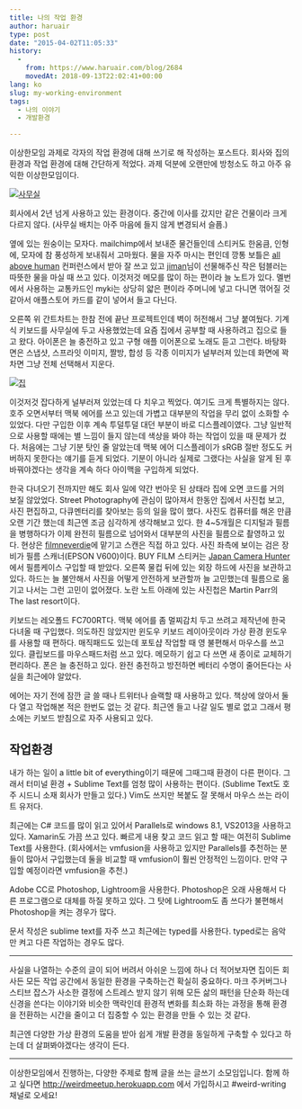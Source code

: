 ```yaml
---
title: 나의 작업 환경
author: haruair
type: post
date: "2015-04-02T11:05:33"
history:
  - 
    from: https://www.haruair.com/blog/2684
    movedAt: 2018-09-13T22:02:41+00:00
lang: ko
slug: my-working-environment
tags:
  - 나의 이야기
  - 개발환경

---
```

이상한모임 과제로 각자의 작업 환경에 대해 쓰기로 해 작성하는 포스트다. 회사와 집의 환경과 작업 환경에 대해 간단하게 적었다. 과제 덕분에 오랜만에 방청소도 하고 아주 유익한 이상한모임이다.

[<img src="https://farm8.staticflickr.com/7591/16800790307_4d2d8be4af_b.jpg?w=660&#038;ssl=1" alt="사무실" class="aligncenter" data-recalc-dims="1" />][1]
  
회사에서 2년 넘게 사용하고 있는 환경이다. 중간에 이사를 갔지만 같은 건물이라 크게 다르지 않다. (사무실 배치는 아주 마음에 들지 않게 변경되서 슬픔.)

옆에 있는 원숭이는 모자다. mailchimp에서 보내준 물건들인데 스티커도 한움큼, 인형에, 모자에 참 풍성하게 보내줘서 고마웠다. 물을 자주 마시는 편인데 깡통 보틀은 [all above human][2] 컨퍼런스에서 받아 잘 쓰고 있고 [jiman][3]님이 선물해주신 작은 텀블러는 따뜻한 물을 마실 때 쓰고 있다. 이것저것 메모를 많이 하는 편이라 늘 노트가 있다. 멜번에서 사용하는 교통카드인 myki는 상당히 얇은 편이라 주머니에 넣고 다니면 꺾어질 것 같아서 애플스토어 카드를 같이 넣어서 들고 다닌다.

오른쪽 위 간트차트는 한참 전에 끝난 프로젝트인데 벽이 허전해서 그냥 붙여뒀다. 기계식 키보드를 사무실에 두고 사용했었는데 요즘 집에서 공부할 때 사용하려고 집으로 들고 왔다. 아이폰은 늘 충전하고 있고 구형 애플 이어폰으로 노래도 듣고 그런다. 바탕화면은 스냅샷, 스프라잇 이미지, 짤방, 합성 등 각종 이미지가 널부러져 있는데 화면에 꽉 차면 그냥 전체 선택해서 지운다.

[<img src="https://farm8.staticflickr.com/7630/17008203135_a73f9f6f20_b.jpg?w=660&#038;ssl=1" alt="집" class="aligncenter" data-recalc-dims="1" />][4]

이것저것 잡다하게 널부러져 있었는데 다 치우고 찍었다. 여기도 크게 특별하지는 않다. 호주 오면서부터 맥북 에어를 쓰고 있는데 가볍고 대부분의 작업을 무리 없이 소화할 수 있었다. 다만 구입한 이후 계속 투덜투덜 대던 부분이 바로 디스플레이였다. 그냥 일반적으로 사용할 때에는 별 느낌이 들지 않는데 색상을 봐야 하는 작업이 있을 때 문제가 컸다. 처음에는 그냥 기분 탓인 줄 알았는데 맥북 에어 디스플레이가 sRGB 절반 정도도 커버하지 못한다는 얘기를 듣게 되었다. 기분이 아니라 실제로 그랬다는 사실을 알게 된 후 바꿔야겠다는 생각을 계속 하다 아이맥을 구입하게 되었다.

한국 다녀오기 전까지만 해도 회사 일에 약간 번아웃 된 상태라 집에 오면 코드를 거의 보질 않았었다. Street Photography에 관심이 많아져서 한동안 집에서 사진첩 보고, 사진 편집하고, 다큐멘터리를 찾아보는 등의 일을 많이 했다. 사진도 컴퓨터를 해온 만큼 오랜 기간 했는데 최근엔 조금 심각하게 생각해보고 있다. 한 4~5개월은 디지털과 필름을 병행하다가 이제 완전히 필름으로 넘어와서 대부분의 사진을 필름으로 촬영하고 있다. 현상은 [filmneverdie][5]에 맡기고 스캔은 직접 하고 있다. 사진 좌측에 보이는 검은 장비가 필름 스캐너(EPSON V600)이다. BUY FILM 스티커는 [Japan Camera Hunter][6]에서 필름케이스 구입할 때 받았다. 오른쪽 물컵 뒤에 있는 외장 하드에 사진을 보관하고 있다. 하드는 늘 불안해서 사진을 어떻게 안전하게 보관할까 늘 고민했는데 필름으로 옮기고 나서는 그런 고민이 없어졌다. 노란 노트 아래에 있는 사진첩은 Martin Parr의 The last resort이다.

키보드는 레오폴드 FC700RT다. 맥북 에어를 좀 멀찌감치 두고 쓰려고 제작년에 한국 다녀올 때 구입했다. 의도하진 않았지만 윈도우 키보드 레이아웃이라 가상 환경 윈도우를 사용할 때 편하다. 매직패드도 있는데 포토샵 작업할 때 영 불편해서 마우스를 쓰고 있다. 클립보드를 마우스패드처럼 쓰고 있다. 메모하기 쉽고 다 쓰면 새 종이로 교체하기 편리하다. 폰은 늘 충전하고 있다. 완전 충전하고 방전하면 베터리 수명이 줄어든다는 사실을 최근에야 알았다.

에어는 자기 전에 잠깐 글 쓸 때나 트위터나 슬랙할 때 사용하고 있다. 책상에 앉아서 둘 다 열고 작업해본 적은 한번도 없는 것 같다. 최근엔 들고 나갈 일도 별로 없고 그래서 평소에는 키보드 받침으로 자주 사용되고 있다.

## 작업환경

내가 하는 일이 a little bit of everything이기 때문에 그때그때 환경이 다른 편이다. 그래서 터미널 환경 + Sublime Text를 엄청 많이 사용하는 편이다. (Sublime Text도 호주 시드니 소재 회사가 만들고 있다.) Vim도 쓰지만 복붙도 잘 못해서 마우스 쓰는 라이트 유저다.

최근에는 C# 코드를 많이 읽고 있어서 Parallels로 windows 8.1, VS2013을 사용하고 있다. Xamarin도 가끔 쓰고 있다. 빠르게 내용 찾고 코드 읽고 할 때는 여전히 Sublime Text를 사용한다. (회사에서는 vmfusion을 사용하고 있지만 Parallels를 추천하는 분들이 많아서 구입했는데 둘을 비교할 때 vmfusion이 훨씬 안정적인 느낌이다. 만약 구입할 예정이라면 vmfusion을 추천.)

Adobe CC로 Photoshop, Lightroom을 사용한다. Photoshop은 오래 사용해서 다른 프로그램으로 대체를 하질 못하고 있다. 그 탓에 Lightroom도 좀 쓰다가 불편해서 Photoshop을 켜는 경우가 많다.

문서 작성은 sublime text를 자주 쓰고 최근에는 typed를 사용한다. typed로는 음악만 켜고 다른 작업하는 경우도 많다.

* * *

사실을 나열하는 수준의 글이 되어 버려서 아쉬운 느낌에 하나 더 적어보자면 집이든 회사든 모든 작업 공간에서 동일한 환경을 구축하는건 확실히 중요하다. 마크 주커버그나 스티브 잡스가 사소한 결정에 스트레스 받지 않기 위해 모든 삶의 패턴을 단순화 하는데 신경을 쓴다는 이야기와 비슷한 맥락인데 환경적 변화를 최소화 하는 과정을 통해 환경을 전환하는 시간을 줄이고 더 집중할 수 있는 환경을 만들 수 있는 것 같다.

최근엔 다양한 가상 환경의 도움을 받아 쉽게 개발 환경을 동일하게 구축할 수 있다고 하는데 더 살펴봐야겠다는 생각이 든다.

* * *

이상한모임에서 진행하는, 다양한 주제로 함께 글을 쓰는 글쓰기 소모임입니다. 함께 하고 싶다면 <http://weirdmeetup.herokuapp.com> 에서 가입하시고 #weird-writing 채널로 오세요!

 [1]: http://www.flickr.com/photos/90112078@N08/16800790307 "사무실"
 [2]: http://aboveallhuman.co/
 [3]: https://twitter.com/jimkimau
 [4]: http://www.flickr.com/photos/90112078@N08/17008203135 "집"
 [5]: http://filmneverdie.com
 [6]: http://www.japancamerahunter.com